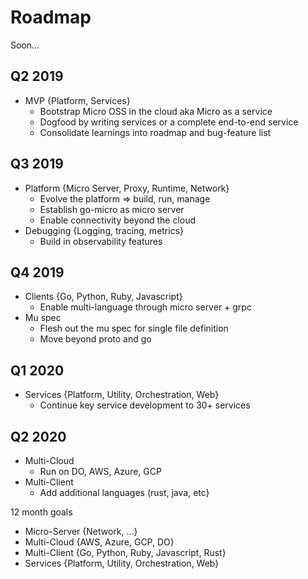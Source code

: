 # Roadmap

Soon...

## Q2 2019

- MVP {Platform, Services}
  * Bootstrap Micro OSS in the cloud aka Micro as a service
  * Dogfood by writing services or a complete end-to-end service
  * Consolidate learnings into roadmap and bug-feature list

## Q3 2019

- Platform {Micro Server, Proxy, Runtime, Network}
  * Evolve the platform => build, run, manage
  * Establish go-micro as micro server
  * Enable connectivity beyond the cloud
- Debugging {Logging, tracing, metrics}
  * Build in observability features

## Q4 2019

- Clients {Go, Python, Ruby, Javascript}
  * Enable multi-language through micro server + grpc
- Mu spec
  * Flesh out the mu spec for single file definition
  * Move beyond proto and go

## Q1 2020

- Services {Platform, Utility, Orchestration, Web}
  * Continue key service development to 30+ services

## Q2 2020

- Multi-Cloud
  * Run on DO, AWS, Azure, GCP
- Multi-Client
  * Add additional languages (rust, java, etc}

12 month goals

- Micro-Server {Network, ...}
- Multi-Cloud {AWS, Azure, GCP, DO}
- Multi-Client {Go, Python, Ruby, Javascript, Rust}
- Services {Platform, Utility, Orchestration, Web}

